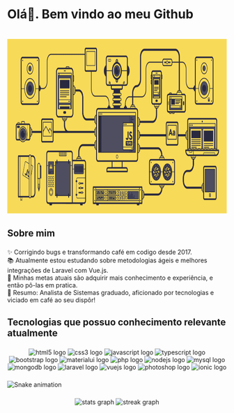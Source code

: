 <h1 align="left">Olá👋. Bem vindo ao meu Github</h1>

###

<br clear="both">

<div align="center">
  <img height="400" src="https://github.com/bruno-herculano/bruno-herculano/blob/main/javascript.gif?raw=true"  />
</div>

###

<p align="left"></p>

###

<h2 align="left">Sobre mim</h2>

###

<p align="left">✨ Corrigindo bugs e transformando café em codigo desde 2017.<br>📚 Atualmente estou estudando sobre metodologias ágeis e melhores integrações de Laravel com Vue.js.<br>🎯 Minhas metas atuais são adquirir mais conhecimento e experiência, e então pô-las em pratica.<br>🎲 Resumo: Analista de Sistemas graduado, aficionado por tecnologias e viciado em café ao seu dispôr!</p>

###

<h2 align="left">Tecnologias que possuo conhecimento relevante atualmente</h2>

###

<div align="center">
  <img src="https://cdn.jsdelivr.net/gh/devicons/devicon/icons/html5/html5-original.svg" height="40" width="65" alt="html5 logo"  />
  <img src="https://cdn.jsdelivr.net/gh/devicons/devicon/icons/css3/css3-original.svg" height="40" width="65" alt="css3 logo"  />
  <img src="https://cdn.jsdelivr.net/gh/devicons/devicon/icons/javascript/javascript-original.svg" height="40" width="65" alt="javascript logo"  />
  <img src="https://cdn.jsdelivr.net/gh/devicons/devicon/icons/typescript/typescript-original.svg" height="40" width="65" alt="typescript logo"  />
  <img src="https://cdn.jsdelivr.net/gh/devicons/devicon/icons/bootstrap/bootstrap-original.svg" height="40" width="65" alt="bootstrap logo"  />
  <img src="https://cdn.jsdelivr.net/gh/devicons/devicon/icons/materialui/materialui-original.svg" height="40" width="65" alt="materialui logo"  />
  <img src="https://cdn.jsdelivr.net/gh/devicons/devicon/icons/php/php-original.svg" height="40" width="65" alt="php logo"  />
  <img src="https://cdn.jsdelivr.net/gh/devicons/devicon/icons/nodejs/nodejs-original.svg" height="40" width="65" alt="nodejs logo"  />
  <img src="https://cdn.jsdelivr.net/gh/devicons/devicon/icons/mysql/mysql-original.svg" height="40" width="65" alt="mysql logo"  />
  <img src="https://cdn.jsdelivr.net/gh/devicons/devicon/icons/mongodb/mongodb-original.svg" height="40" width="65" alt="mongodb logo"  />
  <img src="https://cdn.jsdelivr.net/gh/devicons/devicon/icons/laravel/laravel-plain.svg" height="40" width="65" alt="laravel logo"  />
  <img src="https://cdn.jsdelivr.net/gh/devicons/devicon/icons/vuejs/vuejs-original.svg" height="40" width="65" alt="vuejs logo"  />
  <img src="https://cdn.jsdelivr.net/gh/devicons/devicon/icons/photoshop/photoshop-plain.svg" height="40" width="65" alt="photoshop logo"  />
  <img src="https://cdn.jsdelivr.net/gh/devicons/devicon/icons/ionic/ionic-original.svg" height="40" width="65" alt="ionic logo"  />
</div>

###

<img src="https://raw.githubusercontent.com/bruno-herculano/bruno-herculano/blob/output/snake.svg" alt="Snake animation" />

###

<div align="center">
  <img src="https://github-readme-stats.vercel.app/api?username=bruno-herculano&hide_title=false&hide_rank=false&show_icons=true&include_all_commits=true&count_private=true&disable_animations=false&theme=radical&locale=en&hide_border=false&order=1" height="180" alt="stats graph"  />
  <img src="https://streak-stats.demolab.com?user=bruno-herculano&locale=en&mode=weekly&theme=radical&hide_border=false&border_radius=5&order=3" height="180" alt="streak graph"  />
</div>

###
